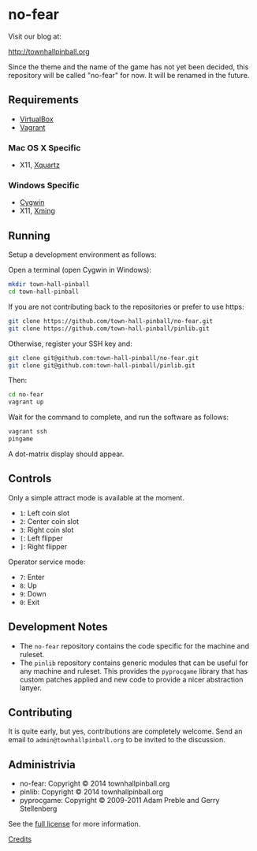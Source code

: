 # no-fear

Visit our blog at:

http://townhallpinball.org

Since the theme and the name of the game has not yet been decided,
this repository will be called "no-fear" for now. It will be renamed
in the future.

## Requirements

* [VirtualBox](https://www.virtualbox.org/)
* [Vagrant](https://www.vagrantup.com/)

### Mac OS X Specific

* X11, [Xquartz](http://xquartz.macosforge.org/trac/wiki)

### Windows Specific

* [Cygwin](https://www.cygwin.com)
* X11, [Xming](https://sourceforge.net/projects/xming/files/latest/download)

## Running

Setup a development environment as follows:

Open a terminal (open Cygwin in Windows):

```bash
mkdir town-hall-pinball
cd town-hall-pinball
```

If you are not contributing back to the repositories or prefer to use https:
```bash
git clone https://github.com/town-hall-pinball/no-fear.git
git clone https://github.com/town-hall-pinball/pinlib.git
```

Otherwise, register your SSH key and:
```bash
git clone git@github.com:town-hall-pinball/no-fear.git
git clone git@github.com:town-hall-pinball/pinlib.git
```

Then:
``` bash
cd no-fear
vagrant up
```

Wait for the command to complete, and run the software as follows:

```bash
vagrant ssh
pingame
```

A dot-matrix display should appear.

## Controls

Only a simple attract mode is available at the moment.

* ``1``: Left coin slot
* ``2``: Center coin slot
* ``3``: Right coin slot
* ``[``: Left flipper
* ``]``: Right flipper

Operator service mode:

* ``7``: Enter
* ``8``: Up
* ``9``: Down
* ``0``: Exit

## Development Notes

* The ``no-fear`` repository contains the code specific for the
machine and ruleset.
* The ``pinlib`` repository contains generic modules that can
be useful for any machine and ruleset. This provides the ``pyprocgame``
library that has custom patches applied and new code to provide
a nicer abstraction laπyer.

## Contributing

It is quite early, but yes, contributions are completely welcome.
Send an email to `admin@townhallpinball.org` to be invited
to the discussion.

## Administrivia

* no-fear: Copyright &copy; 2014 townhallpinball.org
* pinlib: Copyright &copy; 2014 townhallpinball.org
* pyprocgame: Copyright &copy; 2009-2011 Adam Preble and Gerry Stellenberg

See the [full license](LICENSE.md) for more information.

[Credits](CREDITS.md)
